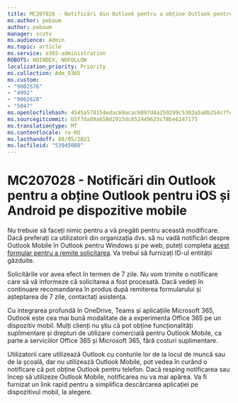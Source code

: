 ```yaml
---
title: MC207028 - Notificări din Outlook pentru a obține Outlook pentru iOS și Android pe dispozitive mobile
ms.author: pebaum
author: pebaum
manager: scotv
ms.audience: Admin
ms.topic: article
ms.service: o365-administration
ROBOTS: NOINDEX, NOFOLLOW
localization_priority: Priority
ms.collection: Adm_O365
ms.custom:
- "9002576"
- "4992"
- "9002628"
- "5047"
ms.openlocfilehash: 4545a578154edac69acac6097d4a259299c5303a5a0b254c7fe0c57869b7bcab
ms.sourcegitcommit: b5f7da89a650d2915dc652449623c78be6247175
ms.translationtype: MT
ms.contentlocale: ro-RO
ms.lasthandoff: 08/05/2021
ms.locfileid: "53945088"
---
```

# <a name="mc207028---notifications-in-outlook-to-obtain-outlook-for-ios-and-android-on-mobile-devices"></a>MC207028 - Notificări din Outlook pentru a obține Outlook pentru iOS și Android pe dispozitive mobile

Nu trebuie să faceți nimic pentru a vă pregăti pentru această modificare. Dacă preferați ca utilizatorii din organizația dvs. să nu vadă notificări despre Outlook Mobile în Outlook pentru Windows și pe web, puteți completa [acest formular pentru a remite solicitarea](https://aka.ms/MC207028). Va trebui să furnizați ID-ul entității găzduite. 

Solicitările vor avea efect în termen de 7 zile. Nu vom trimite o notificare care să vă informeze că solicitarea a fost procesată. Dacă vedeți în continuare recomandarea în produs după remiterea formularului și așteptarea de 7 zile, contactați asistența.

Cu integrarea profundă în OneDrive, Teams și aplicațiile Microsoft 365, Outlook este cea mai bună modalitate de a experimenta Office 365 pe un dispozitiv mobil. Mulți clienți nu știu că pot obține funcționalități suplimentare și drepturi de utilizare comercială pentru Outlook Mobile, ca parte a serviciilor Office 365 și Microsoft 365, fără costuri suplimentare.

Utilizatorii care utilizează Outlook cu conturile lor de la locul de muncă sau de la școală, dar nu utilizează Outlook Mobile, pot vedea în curând o notificare că pot obține Outlook pentru telefon. Dacă resping notificarea sau încep să utilizeze Outlook Mobile, notificarea nu va mai apărea. Va fi furnizat un link rapid pentru a simplifica descărcarea aplicației pe dispozitivul mobil, la alegere.
